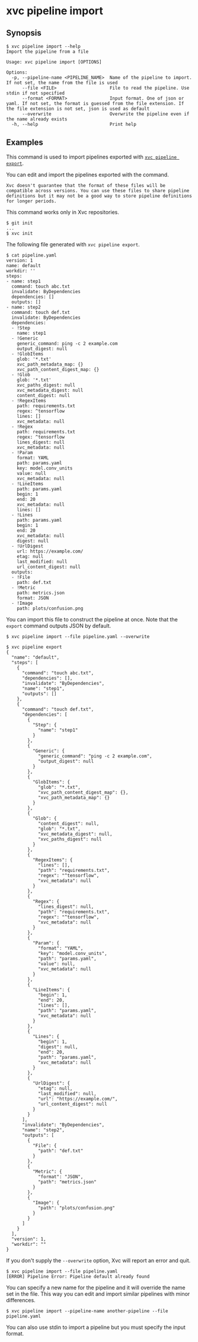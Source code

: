 # xvc pipeline import

## Synopsis

```console
$ xvc pipeline import --help
Import the pipeline from a file

Usage: xvc pipeline import [OPTIONS]

Options:
  -p, --pipeline-name <PIPELINE_NAME>  Name of the pipeline to import. If not set, the name from the file is used
      --file <FILE>                    File to read the pipeline. Use stdin if not specified
      --format <FORMAT>                Input format. One of json or yaml. If not set, the format is guessed from the file extension. If the file extension is not set, json is used as default
      --overwrite                      Overwrite the pipeline even if the name already exists
  -h, --help                           Print help

```

## Examples

This command is used to import pipelines exported with [`xvc pipeline export`](/ref/xvc-pipeline-export.md).

You can edit and import the pipelines exported with the command.

```admonition warning
Xvc doesn't guarantee that the format of these files will be compatible across versions. You can use these files to share pipeline definitions but it may not be a good way to store pipeline definitions for longer periods.
```

This command works only in Xvc repositories.

```console
$ git init
...
$ xvc init
```

The following file generated with `xvc pipeline export`.

```console
$ cat pipeline.yaml
version: 1
name: default
workdir: ''
steps:
- name: step1
  command: touch abc.txt
  invalidate: ByDependencies
  dependencies: []
  outputs: []
- name: step2
  command: touch def.txt
  invalidate: ByDependencies
  dependencies:
  - !Step
    name: step1
  - !Generic
    generic_command: ping -c 2 example.com
    output_digest: null
  - !GlobItems
    glob: '*.txt'
    xvc_path_metadata_map: {}
    xvc_path_content_digest_map: {}
  - !Glob
    glob: '*.txt'
    xvc_paths_digest: null
    xvc_metadata_digest: null
    content_digest: null
  - !RegexItems
    path: requirements.txt
    regex: ^tensorflow
    lines: []
    xvc_metadata: null
  - !Regex
    path: requirements.txt
    regex: ^tensorflow
    lines_digest: null
    xvc_metadata: null
  - !Param
    format: YAML
    path: params.yaml
    key: model.conv_units
    value: null
    xvc_metadata: null
  - !LineItems
    path: params.yaml
    begin: 1
    end: 20
    xvc_metadata: null
    lines: []
  - !Lines
    path: params.yaml
    begin: 1
    end: 20
    xvc_metadata: null
    digest: null
  - !UrlDigest
    url: https://example.com/
    etag: null
    last_modified: null
    url_content_digest: null
  outputs:
  - !File
    path: def.txt
  - !Metric
    path: metrics.json
    format: JSON
  - !Image
    path: plots/confusion.png

```

You can import this file to construct the pipeline at once.
Note that the `export` command outputs JSON by default.

```console
$ xvc pipeline import --file pipeline.yaml --overwrite

$ xvc pipeline export
{
  "name": "default",
  "steps": [
    {
      "command": "touch abc.txt",
      "dependencies": [],
      "invalidate": "ByDependencies",
      "name": "step1",
      "outputs": []
    },
    {
      "command": "touch def.txt",
      "dependencies": [
        {
          "Step": {
            "name": "step1"
          }
        },
        {
          "Generic": {
            "generic_command": "ping -c 2 example.com",
            "output_digest": null
          }
        },
        {
          "GlobItems": {
            "glob": "*.txt",
            "xvc_path_content_digest_map": {},
            "xvc_path_metadata_map": {}
          }
        },
        {
          "Glob": {
            "content_digest": null,
            "glob": "*.txt",
            "xvc_metadata_digest": null,
            "xvc_paths_digest": null
          }
        },
        {
          "RegexItems": {
            "lines": [],
            "path": "requirements.txt",
            "regex": "^tensorflow",
            "xvc_metadata": null
          }
        },
        {
          "Regex": {
            "lines_digest": null,
            "path": "requirements.txt",
            "regex": "^tensorflow",
            "xvc_metadata": null
          }
        },
        {
          "Param": {
            "format": "YAML",
            "key": "model.conv_units",
            "path": "params.yaml",
            "value": null,
            "xvc_metadata": null
          }
        },
        {
          "LineItems": {
            "begin": 1,
            "end": 20,
            "lines": [],
            "path": "params.yaml",
            "xvc_metadata": null
          }
        },
        {
          "Lines": {
            "begin": 1,
            "digest": null,
            "end": 20,
            "path": "params.yaml",
            "xvc_metadata": null
          }
        },
        {
          "UrlDigest": {
            "etag": null,
            "last_modified": null,
            "url": "https://example.com/",
            "url_content_digest": null
          }
        }
      ],
      "invalidate": "ByDependencies",
      "name": "step2",
      "outputs": [
        {
          "File": {
            "path": "def.txt"
          }
        },
        {
          "Metric": {
            "format": "JSON",
            "path": "metrics.json"
          }
        },
        {
          "Image": {
            "path": "plots/confusion.png"
          }
        }
      ]
    }
  ],
  "version": 1,
  "workdir": ""
}

```

If you don't supply the `--overwrite` option, Xvc will report an error and quit.

```console
$ xvc pipeline import --file pipeline.yaml
[ERROR] Pipeline Error: Pipeline default already found

```

You can specify a new name for the pipeline and it will override the name set in the file.
This way you can edit and import similar pipelines with minor differences.

```console
$ xvc pipeline import --pipeline-name another-pipeline --file pipeline.yaml

```

You can also use stdin to import a pipeline but you must specify the input format.
